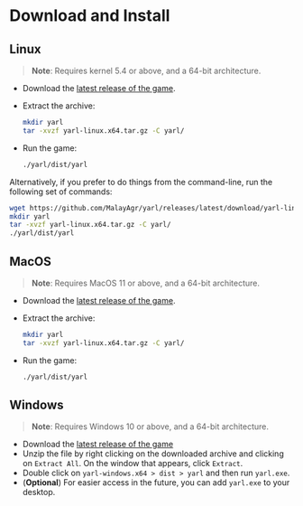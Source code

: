 # Download and Install

## Linux

> **Note**: Requires kernel 5.4 or above, and a 64-bit architecture.

- Download the [latest release of the game](https://github.com/MalayAgr/yarl/releases/latest/download/yarl-linux.x64.tar.gz).
- Extract the archive:

    ```bash
    mkdir yarl
    tar -xvzf yarl-linux.x64.tar.gz -C yarl/
    ```

- Run the game:

    ```bash
    ./yarl/dist/yarl
    ```

Alternatively, if you prefer to do things from the command-line, run the following set of commands:

```bash
wget https://github.com/MalayAgr/yarl/releases/latest/download/yarl-linux.x64.tar.gz
mkdir yarl
tar -xvzf yarl-linux.x64.tar.gz -C yarl/
./yarl/dist/yarl
```

## MacOS

> **Note**: Requires MacOS 11 or above, and a 64-bit architecture.

- Download the [latest release of the game](https://github.com/MalayAgr/yarl/releases/latest/download/yarl-macos.x64.tar.gz).
- Extract the archive:

    ```bash
    mkdir yarl
    tar -xvzf yarl-linux.x64.tar.gz -C yarl/
    ```

- Run the game:

    ```bash
    ./yarl/dist/yarl
    ```

## Windows

> **Note**: Requires Windows 10 or above, and a 64-bit architecture.

- Download the [latest release of the game](https://github.com/MalayAgr/yarl/releases/latest/download/yarl-windows.x64.tar.gz)
- Unzip the file by right clicking on the downloaded archive and clicking on `Extract All`. On the window that appears, click `Extract`.
- Double click on `yarl-windows.x64 > dist > yarl` and then run `yarl.exe`.
- (**Optional**) For easier access in the future, you can add `yarl.exe` to your desktop.

